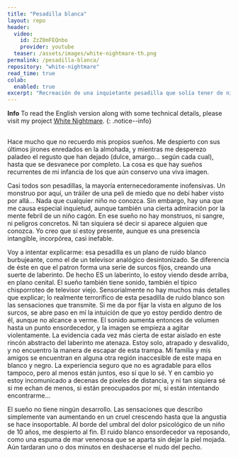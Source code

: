 ```yaml
---
title: "Pesadilla blanca"
layout: repo
header:
  video:
    id: ZzZ8mFEQnbo
    provider: youtube
  teaser: /assets/images/white-nightmare-th.png
permalink: /pesadilla-blanca/
repository: "white-nightmare"
read_time: true
colab:
  enabled: true
excerpt: "Recreación de una inquietante pesadilla que solía tener de niño."
---
```


**Info** To read the English version along with some technical details, please visit my project [White Nightmare](../projects/white-nightmare).
{: .notice--info}

## <i class="fas fa-palette"></i>

Hace mucho que no recuerdo mis propios sueños. Me despierto con sus últimos jirones enredados en la almohada, y mientras me desperezo paladeo el regusto que han dejado (dulce, amargo... según cada cual), hasta que se desvanece por completo. La cosa es que hay sueños recurrentes de mi infancia de los que aún conservo una viva imagen.

Casi todos son pesadillas, la mayoría enternecedoramente inofensivas. Un monstruo por aquí, un tráiler de una peli de miedo que no debí haber visto por allá... Nada que cualquier niño no conozca. Sin embargo, hay una que me causa especial inquietud, aunque también una cierta admiración por la mente febril de un niño cagón. En ese sueño no hay monstruos, ni sangre, ni peligros concretos. Ni tan siquiera sé decir si aparece alguien que conozca. Yo creo que sí estoy presente, aunque es una presencia intangible, incorpórea, casi inefable.

Voy a intentar explicarme: esa pesadilla es un plano de ruido blanco burbujeante, como el de un televisor analógico desintonizado. Se diferencia de éste en que el patron forma una serie de surcos fijos, creando una suerte de laberinto. De hecho ES un laberinto, lo estoy viendo desde arriba, en plano cenital. El sueño también tiene sonido, también el típico chisporroteo de televisor viejo. Sensorialmente no hay muchos más detalles que explicar; lo realmente terrorífico de esta pesadilla de ruido blanco son las sensaciones que transmite. Si me da por fijar la vista en alguno de los surcos, se abre paso en mí la intuición de que yo estoy perdido dentro de él, aunque no alcance a verme. El sonido aumenta entonces de volumen hasta un punto ensordecedor, y la imagen se empieza a agitar violentamente. La evidencia cada vez más cierta de estar aislado en este rincón abstracto del laberinto me atenaza. Estoy solo, atrapado y desvalido, y no encuentro la manera de escapar de esta trampa. Mi familia y mis amigos se encuentran en alguna otra región inaccesible de este mapa en blanco y negro. La experiencia seguro que no es agradable para ellos tampoco, pero al menos están juntos, eso sí que lo sé. Y en cambio yo estoy incomunicado a decenas de pixeles de distancia, y ni tan siquiera sé si me echan de menos, si están preocupados por mí, si están intentando encontrarme...

El sueño no tiene ningún desarrollo. Las sensaciones que describo simplemente van aumentando en un cruel crescendo hasta que la angustia se hace insoportable. Al borde del umbral del dolor psicológico de un niño de 10 años, me despierto al fin. El ruido blanco ensordecedor va reposando, como una espuma de mar venenosa que se aparta sin dejar la piel mojada. Aún tardaran uno o dos minutos en deshacerse el nudo del pecho.
